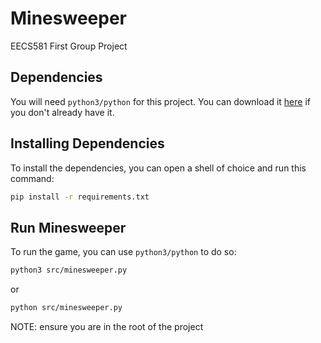# Minesweeper

EECS581 First Group Project

## Dependencies

You will need `python3/python` for this project. You can download it [here](https://www.python.org/downloads/) if you don't already have it.

## Installing Dependencies

To install the dependencies, you can open a shell of choice and run this command:

```bash
pip install -r requirements.txt
```

## Run Minesweeper

To run the game, you can use `python3/python` to do so:

```bash
python3 src/minesweeper.py
```

or

```bash
python src/minesweeper.py
```

NOTE: ensure you are in the root of the project

